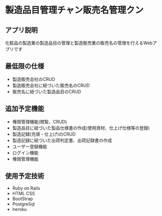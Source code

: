 # 製造品目管理チャン販売名管理クン

## アプリ説明
化粧品の製造業の製造品目の管理と製造販売業の販売名の管理を行えるWebアプリです

## 最低限の仕様
- 製造販売会社のCRUD
- 製造販売会社に紐づいた販売名のCRUD
- 販売名に紐づいた製造品目のCRUD

## 追加予定機能
- 権限管理機能(閲覧、CRUD)
- 製造品目に紐づいた製品仕様書の作成(使用資材、仕上げ仕様等の登録)
- 製造記録(充填・仕上げ)のCRUD
- 製造記録に紐づいた出荷判定書、出荷記録書の作成
- ユーザー登録機能
- ログイン機能
- 権限管理機能

## 使用予定技術
- Ruby on Rails
- HTML CSS
- BootStrap
- PostgreSql
- heroku
